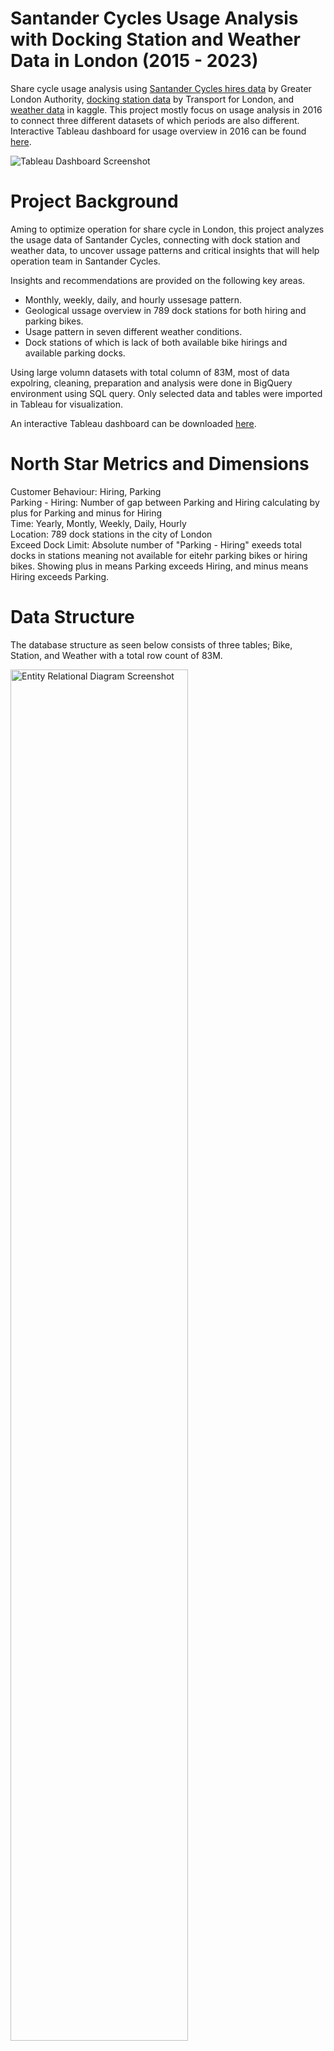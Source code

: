 # Santander Cycles Usage Analysis with Docking Station and Weather Data in London (2015 - 2023)

Share cycle usage analysis using [Santander Cycles hires data](https://console.cloud.google.com/marketplace/product/greater-london-authority/london-bicycles?hl=en-GB&inv=1&invt=Abh_CA&project=firm-solution-441714-r2) by Greater London Authority, [docking station data](https://data.london.gov.uk/dataset/cycle-hire-availability) by Transport for London, and [weather data](https://www.kaggle.com/datasets/hmavrodiev/london-bike-sharing-dataset) in kaggle. This project mostly focus on usage analysis in 2016 to connect three different datasets of which periods are also different. Interactive Tableau dashboard for usage overview in 2016 can be found [here](https://public.tableau.com/app/profile/naoki.kojima/viz/london_cycle/Dashboard1?publish=yes).

![Tableau Dashboard Screenshot](Tableau_Dashboard_Screenshot.png)

# Project Background
Aming to optimize operation for share cycle in London, this project analyzes the usage data of Santander Cycles, connecting with dock station and weather data, to uncover ussage patterns and critical insights that will help operation team in Santander Cycles.

Insights and recommendations are provided on the following key areas.
- Monthly, weekly, daily, and hourly ussesage pattern. 
- Geological ussage overview in 789 dock stations for both hiring and parking bikes.
- Usage pattern in seven different weather conditions.
- Dock stations of which is lack of both available bike hirings and available parking docks.

Using large volumn datasets with total column of 83M, most of data expolring, cleaning, preparation and analysis were done in BigQuery environment using SQL query. Only selected data and tables were imported in Tableau for visualization. 

An interactive Tableau dashboard can be downloaded [here](https://public.tableau.com/app/profile/naoki.kojima/viz/london_cycle/Dashboard1?publish=yes).  

# North Star Metrics and Dimensions
Customer Behaviour: Hiring, Parking  
Parking - Hiring: Number of gap between Parking and Hiring calculating by plus for Parking and minus for Hiring  
Time: Yearly, Montly, Weekly, Daily, Hourly  
Location: 789 dock stations in the city of London  
Exceed Dock Limit: Absolute number of "Parking - Hiring" exeeds total docks in stations meaning not available for eitehr parking bikes or hiring bikes. Showing plus in means Parking exceeds Hiring, and minus means Hiring exceeds Parking.  

# Data Structure
The database structure as seen below consists of three tables; Bike, Station, and Weather with a total row count of 83M. 

<img src="Entity%20Relational%20Diagram%20screenshot_Share%20Cycle%20Analysis_.png" alt="Entity Relational Diagram Screenshot" width="75%">

Most of data prepation and analysis were conducted in BigQuery using SQL query.  
The SQL queries utilized to clean, organize, and prepare data for the dashboard can be found [here](./london_cycle_analysis.sql).

# Executive Summary
Since 2015, the number of bike hires has shown a slight increase over three years, with a year-over-year (YoY) growth rate of 102%. However, this was followed by two consecutive years of YoY declines at -1%. The highest number of hires was recorded in 2022 (11M).  

Bike hires occur throughout the year, but their frequency is positively correlated with temperature rises and negatively correlated with temperature drops. As a result, the peak hiring period is during the summer, while winter sees a decline in hires.  
On weekdays, peak hiring and parking times align with commuting hours — morning arrivals at work and evening returns home. In the morning, bikes are predominantly hired in Zones 1 and 2 and parked in central London, particularly between 7:00 AM and 8:00 AM. Conversely, in the evening, bikes are hired in central London (City of London, Westminster, and Kensington) and parked back in Zones 1 and 2.  

Regarding bike and dock station availability, six locations experienced fully occupied dock stations with no available parking over 100 times in 2016. Similarly, three locations faced a lack of available bikes over 100 times. These "no availability" issues were concentrated in specific dock stations, indicating that addressing these locations would significantly improve operational efficiency.  

[Here](https://public.tableau.com/app/profile/naoki.kojima/viz/london_cycle/Dashboard1?publish=yes) is the usage overview page from Tableau dashboard.  
[Here](https://public.tableau.com/app/profile/naoki.kojima/viz/exceed_dock/Dashboard1?publish=yes) is the map and list of stations exceeding hiring and parking limits from Tableau dashboard. 

<img src="Hire Count vs Growth Rate 2015-2023 .png" alt="Hire Count vs Growth Rate 2015-2023" width="50%"><img src="Hire Count vs Avg Tempture 2015-2023.png" alt="Hire Count vs Avg Tempture 2015-2023" width="50%">  

<img src="HeatMap_Hiring.png" alt="HeatMap_Hiring" width="50%"><img src="HeatMap_Parking.png" alt="HeatMap_Parking" width="50%">  

<img src="Day Count for Exceeding Dock Limit 2016.png" alt="Day Count for Exceeding Dock Limit 2016" width="50%">

# Summary of Insights
## 1. Lack of Bikes: Morning High Volumn of Hiring Exceeding Evening Parking Cause Lack of Bikes in Waterloo Station.
- The three dock stations in Waterloo Station are the top locations where number of hiring exceed parking. What happening here is low hiring and high parking in the morning, on the other hand, high hiring and low parking in the evening as the chart bewlow shows. However the real problem is high volumn of hiring in the evening exceed that of parking in the morning.
- It is assumed that most of users in the morning are commuter from Waterloo Station and going to workplace in the City of London. It might be almost same users who park in the three dock stations.
- When they go to office from Waterloo Station they can use bikes down to the last one in each three dock stations, but when they return from office to Waterloo Station, they uncure if the three dock stations are available for parking. (It might happen in some cases when they go office as the second insights shown below, however their offices are separately located, so it's not case for all commuters.) This might make some of them hesitate to use the share cycle when they return to Waterloo Station.
- High volumn of hiring in the morning, which exceed number of parking in the evening, could cause lack of available bikes in the morning.

   |            | Hiring     | Parking    |
   |------------|------------|------------|
   | Morning    | high       | low        |
   | Evening    | low        | high       |

<img src="Waterloo Station_Hiring.png" alt="Waterloo Station_Hiring" width="50%"><img src="Waterloo Station_Parking.png" alt="Waterloo Station_Parking" width="50%">

## 2. Lack of Docks: Morning High Volumn of Parking Exceeding Evening Hiring Cause Lack of Docks in the City of London.
- The top dock staions where number of parking exceed that of hiring locate in the City of London. A lot of people come from suburb in the morning and return in the evening, so number of parking is high in the morning and that of hiring in the evening is also high.
- As shown the first insight, the real problem is number of parking in the morning is higher than that of hiring in the evening. There might be several reason, for instance, they might go dring with co-workers or as shown the first insight they are unsure to sesure available dock stations near stations.
- Because of these conditions, dock stations can be full with parked bikes and not available additional parking.

   |            | Hiring     | Parking    |
   |------------|------------|------------|
   | Morning    | low        | high       |
   | Evening    | high       | low        |

<img src="CityOfLondon_Hiring.png" alt="CityOfLondon_Hiring" width="50%"><img src="CityOfLondon_Parking.png" alt="CityOfLondon_Parking" width="50%">

# Recommendations & Next Steps
## 1. Lack of Bikes:
- Discount for parking bikes in the Waterloo Station in the morning and hiring in the evening to encounrage commuters from city to suburb to use the share cycle.

   |            | Hiring     | Parking    |
   |------------|------------|------------|
   | Morning    |            | Discount   |
   | Evening    | Discount   |            |

## 2. Lack of Dock Stations:
- Discount for hiring bikes in the City of London in the evening to increase number of available docks for the next morning.
- Expand dock stations in the City of London to secure available docks for commuters in the morning.

   |            | Hiring     | Parking    |
   |------------|------------|------------|
   | Morning    |            |            |
   | Evening    | Discount   |            |






